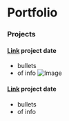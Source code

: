 # Portfolio
### Projects
#### [Link](url) project date
- bullets 
- of info
![Image](src)
#### [Link](url) project date
- bullets 
- of info
